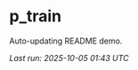 # p_train

Auto-updating README demo.

<!--START_SECTION:status-->
_Last run: 2025-10-05 01:43 UTC_
<!--END_SECTION:status-->















































































































































































































































































































































































































































































































































































































































































































































































































































































































































































































































































